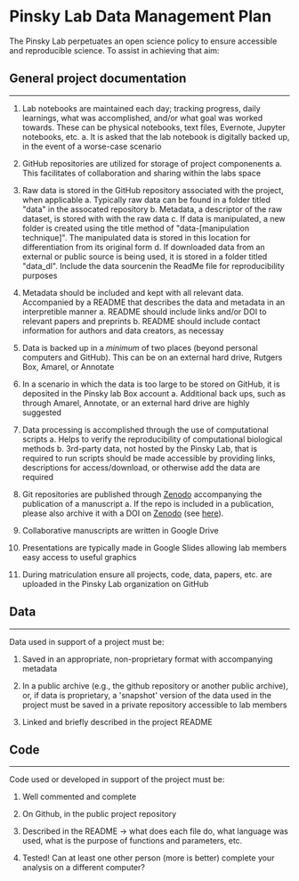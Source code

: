 # Pinsky Lab Data Management Plan

The Pinsky Lab perpetuates an open science policy to ensure accessible and reproducible science. To assist in achieving that aim:

## General project documentation
--------------------------------

1. Lab notebooks are maintained each day; tracking progress, daily learnings, what was accomplished, and/or what goal was worked towards. These can be physical notebooks, text files, Evernote, Jupyter notebooks, etc.
	a. It is asked that the lab notebook is digitally backed up, in the event of a worse-case scenario

2. GitHub repositories are utilized for storage of project componenents
	a. This facilitates of collaboration and sharing within the labs space

3. Raw data is stored in the GitHub repository associated with the project, when applicable
	a. Typically raw data can be found in a folder titled "data" in the assocated repository
	b. Metadata, a descriptor of the raw dataset, is stored with with the raw data
	c. If data is manipulated, a new folder is created using the title method of "data-[manipulation technique]". The manipulated data is stored in this location for differentiation from its original form
	d. If downloaded data from an external or public source is being used, it is stored in a folder titled "data_dl". Include the data sourcenin the ReadMe file for reproducibility purposes

4. Metadata should be included and kept with all relevant data. Accompanied by a README that describes the data and metadata in an interpretible manner
	a. README should include links and/or DOI to relevant papers and preprints
	b. README should include contact information for authors and data creators, as necessay

5. Data is backed up in a *minimum* of two places (beyond personal computers and GitHub). This can be on an external hard drive, Rutgers Box, Amarel, or Annotate

6. In a scenario in which the data is too large to be stored on GitHub, it is deposited in the Pinsky lab Box account
	a. Additional back ups, such as through Amarel, Annotate, or an external hard drive are highly suggested

7. Data processing is accomplished through the use of computational scripts
	a. Helps to verify the reproducibility of computational biological methods
	b. 3rd-party data, not hosted by the Pinsky Lab, that is required to run scripts should be made accessible by providing links, descriptions for access/download, or otherwise add the data are required

8. Git repositories are published through [Zenodo](https://www.zenodo.org) accompanying the publication of a manuscript
	a. If the repo is included in a publication, please also archive it with a DOI on [Zenodo](https://www.zenodo.org) (see [here](https://github.com/pinskylab/pinskylab_methods/blob/master/cookbook.md#archiving-a-git-repo-with-zenodo-for-a-publication)).

9. Collaborative manuscripts are written in Google Drive

10. Presentations are typically made in Google Slides allowing lab members easy access to useful graphics

11. During matriculation ensure all projects, code, data, papers, etc. are uploaded in the Pinsky Lab organization on GitHub


## Data
-------
Data used in support of a project must be:

1. Saved in an appropriate, non-proprietary format with accompanying metadata

2. In a public archive (e.g., the github repository or another public archive), or, if data is proprietary, a 'snapshot' version of the data used in the project must be saved in a private repository accessible to lab members

3. Linked and briefly described in the project README


## Code
-------
Code used or developed in support of the project must be:

1. Well commented and complete

2. On Github, in the public project repository

3. Described in the README -> what does each file do, what language was used, what is the purpose of functions and parameters, etc.

4. Tested! Can at least one other person (more is better) complete your analysis on a different computer?
